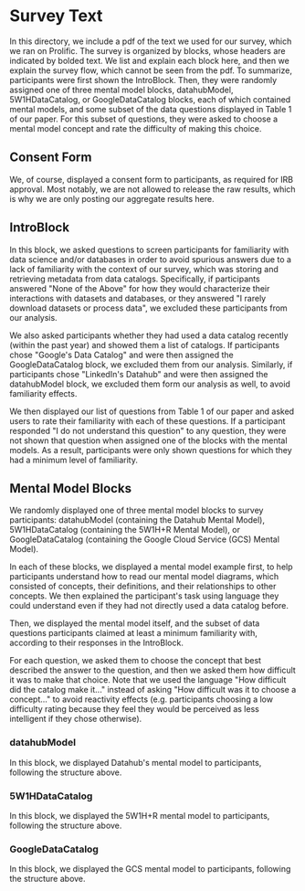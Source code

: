 # Survey Text
In this directory, we include a pdf of the text we used for our survey, which we ran on Prolific. The survey is organized by blocks, whose headers are indicated by bolded text.
We list and explain each block here, and then we explain the survey flow, which cannot be seen from the pdf.
To summarize, participants were first shown the IntroBlock. Then, they were randomly assigned one of three mental model blocks, datahubModel, 5W1HDataCatalog, or GoogleDataCatalog blocks, each of which contained mental models, and some subset of the data questions displayed in Table 1 of our paper. For this subset of questions, they were asked to choose a mental model concept and rate the difficulty of making this choice.

## Consent Form
We, of course, displayed a consent form to participants, as required for IRB approval. Most notably, we are not allowed to release the raw results, which is why we are only posting our aggregate results here.

## IntroBlock
In this block, we asked questions to screen participants for familiarity with data science and/or databases in order to avoid spurious answers due to a lack of familiarity with the context of our survey, which was storing and retrieving metadata from data catalogs.
Specifically, if participants answered "None of the Above" for how they would characterize their interactions with datasets and databases, or they answered "I rarely download datasets or process data", we excluded these participants from our analysis.

We also asked participants whether they had used a data catalog recently (within the past year) and showed them a list of catalogs.
If participants chose "Google's Data Catalog" and were then assigned the GoogleDataCatalog block, we excluded them from our analysis. Similarly, if participants chose "LinkedIn's Datahub" and were then assigned the datahubModel block, we excluded them form our analysis as well, to avoid familiarity effects.

We then displayed our list of questions from Table 1 of our paper and asked users to rate their familiarity with each of these questions. If a participant responded "I do not understand this question" to any question, they were not shown that question when assigned one of the blocks with the mental models.
As a result, participants were only shown questions for which they had a minimum level of familiarity.

## Mental Model Blocks
We randomly displayed one of three mental model blocks to survey participants: datahubModel (containing the Datahub Mental Model), 5W1HDataCatalog (containing the 5W1H+R Mental Model), or GoogleDataCatalog (containing the Google Cloud Service (GCS) Mental Model).

In each of these blocks, we displayed a mental model example first, to help participants understand how to read our mental model diagrams, which consisted of concepts, their definitions, and their relationships to other concepts.
We then explained the participant's task using language they could understand even if they had not directly used a data catalog before.

Then, we displayed the mental model itself, and the subset of data questions participants claimed at least a minimum familiarity with, according to their responses in the IntroBlock.

For each question, we asked them to choose the concept that best described the answer to the question, and then we asked them how difficult it was to make that choice. Note that we used the language "How difficult did the catalog make it..." instead of asking "How difficult was it to choose a concept..." to avoid reactivity effects (e.g. participants choosing a low difficulty rating because they feel they would be perceived as less intelligent if they chose otherwise).

### datahubModel
In this block, we displayed Datahub's mental model to participants, following the structure above.

### 5W1HDataCatalog
In this block, we displayed the 5W1H+R mental model to participants, following the structure above.

### GoogleDataCatalog
In this block, we displayed the GCS mental model to participants, following the structure above.
